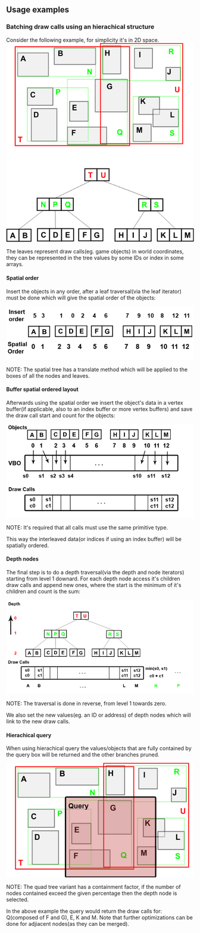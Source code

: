 
## Usage examples

### Batching draw calls using an hierachical structure

Consider the following example, for simplicity it's in 2D space.
![rtree hierarchy](hierarchy.png)

The leaves represent draw calls(eg. game objects) in world coordinates, they can be represented in the tree values by some IDs or index in some arrays.

#### Spatial order
Insert the objects in any order, after a leaf traversal(via the leaf iterator) must be done which will give the spatial order of the objects:

![spatial order](spatial_order.png)

NOTE: The spatial tree has a translate method which will be applied to the boxes of all the nodes and leaves.

#### Buffer spatial ordered layout
Afterwards using the spatial order we insert the object's data in a vertex buffer(if applicable, also to an index buffer or more vertex buffers) and save the draw call start and count for the objects:

![spatial calls](spatial_calls.png)

NOTE: It's required that all calls must use the same primitive type.

This way the interleaved data(or indices if using an index buffer) will be spatially ordered.

#### Depth nodes
The final step is to do a depth traversal(via the depth and node iterators) starting from level 1 downard.
For each depth node access it's children draw calls and append new ones, where the start is the minimum of it's children and count is the sum:

![spatial depth](spatial_depth.png)

NOTE: The traversal is done in reverse, from level 1 towards zero.

We also set the new values(eg. an ID or address) of depth nodes which will link to the new draw calls.

#### Hierachical query
When using hierachical query the values/objects that are fully contained by the query box will be returned and the other branches pruned.

![spatial query](spatial_query.png)

NOTE: The quad tree variant has a containment factor, if the number of nodes contained exceed the given percentage then the depth node is selected.

In the above example the query would return the draw calls for: Q(composed of F and G), E, K and M.
Note that further optimizations can be done for adjiacent nodes(as they can be merged).